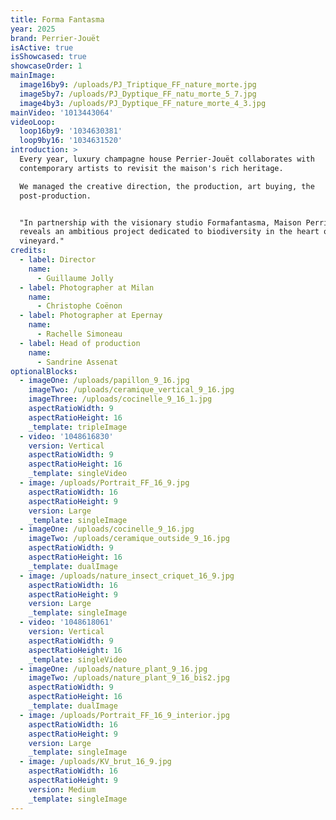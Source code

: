 ```yaml
---
title: Forma Fantasma
year: 2025
brand: Perrier-Jouët
isActive: true
isShowcased: true
showcaseOrder: 1
mainImage:
  image16by9: /uploads/PJ_Triptique_FF_nature_morte.jpg
  image5by7: /uploads/PJ_Dyptique_FF_natu_morte_5_7.jpg
  image4by3: /uploads/PJ_Dyptique_FF_nature_morte_4_3.jpg
mainVideo: '1013443064'
videoLoop:
  loop16by9: '1034630381'
  loop9by16: '1034631520'
introduction: >
  Every year, luxury champagne house Perrier-Jouët collaborates with
  contemporary artists to revisit the maison's rich heritage.

  We managed the creative direction, the production, art buying, the
  post-production.


  "In partnership with the visionary studio Formafantasma, Maison Perrier-Jouët
  reveals an ambitious project dedicated to biodiversity in the heart of its
  vineyard."
credits:
  - label: Director
    name:
      - Guillaume Jolly
  - label: Photographer at Milan
    name:
      - Christophe Coënon
  - label: Photographer at Epernay
    name:
      - Rachelle Simoneau
  - label: Head of production
    name:
      - Sandrine Assenat
optionalBlocks:
  - imageOne: /uploads/papillon_9_16.jpg
    imageTwo: /uploads/ceramique_vertical_9_16.jpg
    imageThree: /uploads/cocinelle_9_16_1.jpg
    aspectRatioWidth: 9
    aspectRatioHeight: 16
    _template: tripleImage
  - video: '1048616830'
    version: Vertical
    aspectRatioWidth: 9
    aspectRatioHeight: 16
    _template: singleVideo
  - image: /uploads/Portrait_FF_16_9.jpg
    aspectRatioWidth: 16
    aspectRatioHeight: 9
    version: Large
    _template: singleImage
  - imageOne: /uploads/cocinelle_9_16.jpg
    imageTwo: /uploads/ceramique_outside_9_16.jpg
    aspectRatioWidth: 9
    aspectRatioHeight: 16
    _template: dualImage
  - image: /uploads/nature_insect_criquet_16_9.jpg
    aspectRatioWidth: 16
    aspectRatioHeight: 9
    version: Large
    _template: singleImage
  - video: '1048618061'
    version: Vertical
    aspectRatioWidth: 9
    aspectRatioHeight: 16
    _template: singleVideo
  - imageOne: /uploads/nature_plant_9_16.jpg
    imageTwo: /uploads/nature_plant_9_16_bis2.jpg
    aspectRatioWidth: 9
    aspectRatioHeight: 16
    _template: dualImage
  - image: /uploads/Portrait_FF_16_9_interior.jpg
    aspectRatioWidth: 16
    aspectRatioHeight: 9
    version: Large
    _template: singleImage
  - image: /uploads/KV_brut_16_9.jpg
    aspectRatioWidth: 16
    aspectRatioHeight: 9
    version: Medium
    _template: singleImage
---
```


